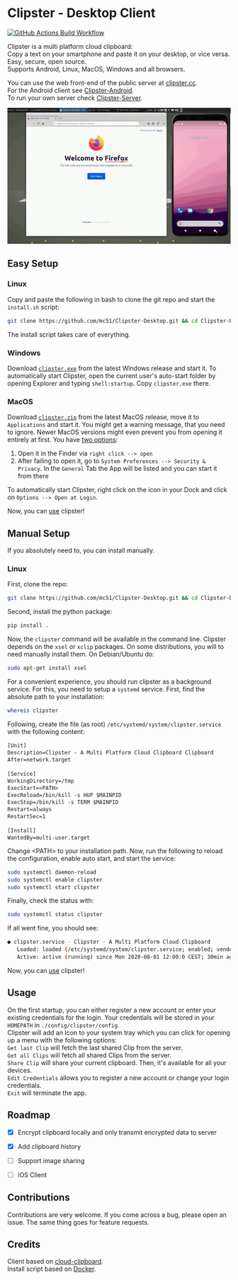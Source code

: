 # Clipster - Desktop Client

[![GitHub Actions Build Workflow](https://github.com/mc51/Clipster-Desktop/workflows/Build/badge.svg)](https://github.com/mc51/Clipster-Desktop/actions)


Clipster is a multi platform cloud clipboard:  
Copy a text on your smartphone and paste it on your desktop, or vice versa.  
Easy, secure, open source.  
Supports Android, Linux, MacOS, Windows and all browsers.   

You can use the web front-end of the public server at [clipster.cc](https://clipster.cc).  
For the Android client see [Clipster-Android](https://github.com/mc51/Clipster-Android).  
To run your own server check [Clipster-Server](https://github.com/mc51/Clipster-Server).  
  
![Clipster demo](resources/demo_long.gif)  
  
## Easy Setup

### Linux 

Copy and paste the following in bash to clone the git repo and start the `install.sh` script:

``` bash
git clone https://github.com/mc51/Clipster-Desktop.git && cd Clipster-Desktop && sh install.sh
```

The install script takes care of everything.  

### Windows

Download [`clipster.exe`](https://github.com/mc51/Clipster-Desktop/releases/latest/download/clipster.exe) from the latest Windows release and start it. To automatically start Clipster, open the current user's auto-start folder by opening Explorer and typing `shell:startup`. Copy `clipster.exe` there. 

### MacOS

Download [`clipster.zip`](https://github.com/mc51/Clipster-Desktop/releases/latest/download/clipster.zip) from the latest MacOS release, move it to `Applications` and start it. You might get a warning message, that you need to ignore. Newer MacOS versions might even prevent you from opening it entirely at first. You have [two options](https://support.apple.com/guide/mac-help/open-a-mac-app-from-an-unidentified-developer-mh40616/mac):  
1. Open it in the Finder via `right click --> open`
2. After failing to open it, go to `System Preferences --> Security & Privacy`. In the `General` Tab the App will be listed and you can start it from there
  
To automatically start Clipster, right click on the icon in your Dock and click on `Options --> Open at Login`.  
    
Now, you can [use](#usage) clipster!  

## Manual Setup

If you absolutely need to, you can install manually.

### Linux 

First, clone the repo:

``` bash
git clone https://github.com/mc51/Clipster-Desktop.git && cd Clipster-Desktop
```
  
Second, install the python package:

``` bash
pip install .
```

Now, the `clipster` command will be available in the command line. Clipster depends on the `xsel` or `xclip` packages. On some distributions, you will to need manually install them. On Debian/Ubuntu do:

```bash
sudo apt-get install xsel
```

For a convenient experience, you should run clipster as a background service. For this, you need to setup a `systemd` service. First, find the absolute path to your installation:

```bash
whereis clipster
```

Following, create the file (as root) `/etc/systemd/system/clipster.service` with the following content:

```
[Unit]
Description=Clipster - A Multi Platform Cloud Clipboard Clipboard
After=network.target

[Service]
WorkingDirectory=/tmp
ExecStart=<PATH>
ExecReload=/bin/kill -s HUP $MAINPID
ExecStop=/bin/kill -s TERM $MAINPID
Restart=always
RestartSec=1

[Install]
WantedBy=multi-user.target
```

Change \<PATH\> to your installation path. Now, run the following to reload the configuration, enable auto start, and start the service:

```bash
sudo systemctl daemon-reload
sudo systemctl enable clipster
sudo systemctl start clipster
```

Finally, check the status with:

```bash
sudo systemctl status clipster
```

If all went fine, you should see:

``` bash
● clipster.service - Clipster - A Multi Platform Cloud Clipboard
   Loaded: loaded (/etc/systemd/system/clipster.service; enabled; vendor preset: enabled)
   Active: active (running) since Mon 2020-08-01 12:00:0 CEST; 30min ago
```

Now, you can [use](#usage) clipster!

## Usage

On the first startup, you can either register a new account or enter your existing credentials for the login. Your credentials will be stored in your `HOMEPATH` in `./config/clipster/config`.  
Clipster will add an Icon to your system tray which you can click for opening up a menu with the following options:  
`Get last Clip` will fetch the last shared Clip from the server.  
`Get all Clips` will fetch all shared Clips from the server.  
`Share Clip` will share your current clipboard. Then, it's available for all your devices.  
`Edit Credentials` allows you to register a new account or change your login credentials.  
`Exit` will terminate the app.  

## Roadmap

- [x] Encrypt clipboard locally and only transmit encrypted data to server
- [x] Add clipboard history
- [ ] Support image sharing
- [ ] iOS Client


## Contributions

Contributions are very welcome. If you come across a bug, please open an issue. The same thing goes for feature requests.

## Credits

Client based on [cloud-clipboard](https://github.com/krsoninikhil/cloud-clipboard).  
Install script based on [Docker](https://www.docker.com/).
